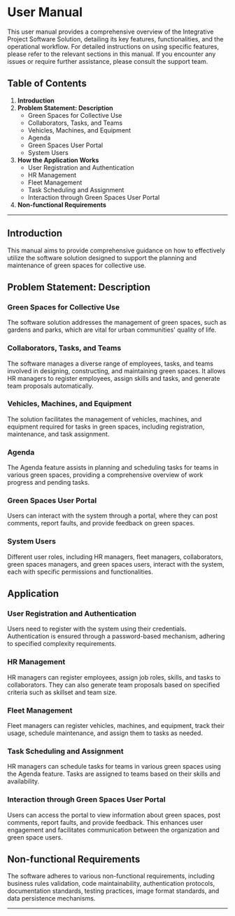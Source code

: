 # User Manual 
This user manual provides a comprehensive overview of the Integrative Project Software Solution, detailing its key features, functionalities, and the operational workflow. For detailed instructions on using specific features, please refer to the relevant sections in this manual. If you encounter any issues or require further assistance, please consult the support team.
## Table of Contents
1. **Introduction**
2. **Problem Statement: Description**
    - Green Spaces for Collective Use
    - Collaborators, Tasks, and Teams
    - Vehicles, Machines, and Equipment
    - Agenda
    - Green Spaces User Portal
    - System Users
3. **How the Application Works**
    - User Registration and Authentication
    - HR Management
    - Fleet Management
    - Task Scheduling and Assignment
    - Interaction through Green Spaces User Portal
4. **Non-functional Requirements**
 
---

## Introduction
This manual aims to provide comprehensive guidance on how to effectively utilize the software solution designed to support the planning and maintenance of green spaces for collective use.

## Problem Statement: Description

### Green Spaces for Collective Use
The software solution addresses the management of green spaces, such as gardens and parks, which are vital for urban communities' quality of life.

### Collaborators, Tasks, and Teams
The software manages a diverse range of employees, tasks, and teams involved in designing, constructing, and maintaining green spaces. It allows HR managers to register employees, assign skills and tasks, and generate team proposals automatically.

### Vehicles, Machines, and Equipment
The solution facilitates the management of vehicles, machines, and equipment required for tasks in green spaces, including registration, maintenance, and task assignment.

### Agenda
The Agenda feature assists in planning and scheduling tasks for teams in various green spaces, providing a comprehensive overview of work progress and pending tasks.

### Green Spaces User Portal
Users can interact with the system through a portal, where they can post comments, report faults, and provide feedback on green spaces.

### System Users
Different user roles, including HR managers, fleet managers, collaborators, green spaces managers, and green spaces users, interact with the system, each with specific permissions and functionalities.

## Application 

### User Registration and Authentication
Users need to register with the system using their credentials. Authentication is ensured through a password-based mechanism, adhering to specified complexity requirements.

### HR Management
HR managers can register employees, assign job roles, skills, and tasks to collaborators. They can also generate team proposals based on specified criteria such as skillset and team size.

### Fleet Management
Fleet managers can register vehicles, machines, and equipment, track their usage, schedule maintenance, and assign them to tasks as needed.

### Task Scheduling and Assignment
HR managers can schedule tasks for teams in various green spaces using the Agenda feature. Tasks are assigned to teams based on their skills and availability.

### Interaction through Green Spaces User Portal
Users can access the portal to view information about green spaces, post comments, report faults, and provide feedback. This enhances user engagement and facilitates communication between the organization and green space users.

## Non-functional Requirements
The software adheres to various non-functional requirements, including business rules validation, code maintainability, authentication protocols, documentation standards, testing practices, image format standards, and data persistence mechanisms.

---

